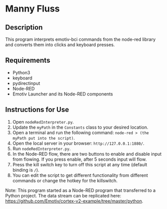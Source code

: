# Manny Fluss

## Description
This program interprets emotiv-bci commands from the node-red library and converts them into clicks and keyboard presses.

## Requirements
- Python3
- keyboard
- pydirectinput 
- Node-RED
- Emotiv Launcher and its Node-RED components

## Instructions for Use
1. Open `nodeRedInterpreter.py`.
2. Update the `myPath` in the `Constants` class to your desired location.
3. Open a terminal and run the following command: `node-red > (the myPath put into the script)`.
4. Open the local server in your browser: `http://127.0.0.1:1880/`.
5. Run `nodeRedInterpreter.py`.
6. In the Node-RED flow, there are two buttons to enable and disable input from flowing. If you press enable, after 5 seconds input will flow.
7. Press the kill switch key to turn off this script at any time (default binding is `/`).
8. You can edit the script to get different functionality from different commands or change the hotkey for the killswitch.

Note: This program started as a Node-RED program that transferred to a Python project. The data stream can be replicated here: https://github.com/Emotiv/cortex-v2-example/tree/master/python.
